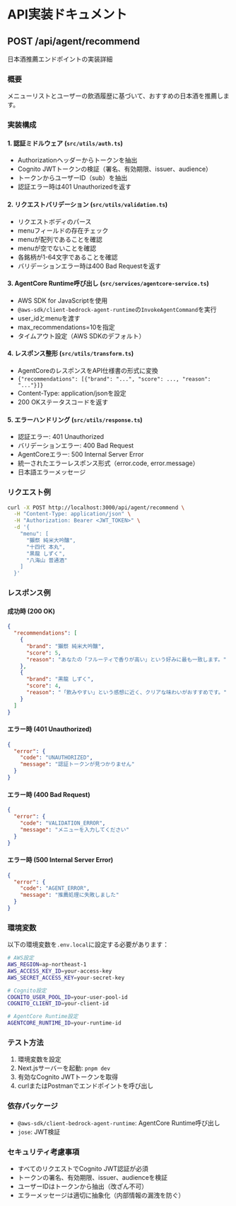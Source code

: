 # API実装ドキュメント

## POST /api/agent/recommend

日本酒推薦エンドポイントの実装詳細

### 概要

メニューリストとユーザーの飲酒履歴に基づいて、おすすめの日本酒を推薦します。

### 実装構成

#### 1. 認証ミドルウェア (`src/utils/auth.ts`)

- Authorizationヘッダーからトークンを抽出
- Cognito JWTトークンの検証（署名、有効期限、issuer、audience）
- トークンからユーザーID（sub）を抽出
- 認証エラー時は401 Unauthorizedを返す

#### 2. リクエストバリデーション (`src/utils/validation.ts`)

- リクエストボディのパース
- menuフィールドの存在チェック
- menuが配列であることを確認
- menuが空でないことを確認
- 各銘柄が1-64文字であることを確認
- バリデーションエラー時は400 Bad Requestを返す

#### 3. AgentCore Runtime呼び出し (`src/services/agentcore-service.ts`)

- AWS SDK for JavaScriptを使用
- `@aws-sdk/client-bedrock-agent-runtime`の`InvokeAgentCommand`を実行
- user_idとmenuを渡す
- max_recommendations=10を指定
- タイムアウト設定（AWS SDKのデフォルト）

#### 4. レスポンス整形 (`src/utils/transform.ts`)

- AgentCoreのレスポンスをAPI仕様書の形式に変換
- `{"recommendations": [{"brand": "...", "score": ..., "reason": "..."}]}`
- Content-Type: application/jsonを設定
- 200 OKステータスコードを返す

#### 5. エラーハンドリング (`src/utils/response.ts`)

- 認証エラー: 401 Unauthorized
- バリデーションエラー: 400 Bad Request
- AgentCoreエラー: 500 Internal Server Error
- 統一されたエラーレスポンス形式（error.code, error.message）
- 日本語エラーメッセージ

### リクエスト例

```bash
curl -X POST http://localhost:3000/api/agent/recommend \
  -H "Content-Type: application/json" \
  -H "Authorization: Bearer <JWT_TOKEN>" \
  -d '{
    "menu": [
      "獺祭 純米大吟醸",
      "十四代 本丸",
      "黒龍 しずく",
      "八海山 普通酒"
    ]
  }'
```

### レスポンス例

#### 成功時 (200 OK)

```json
{
  "recommendations": [
    {
      "brand": "獺祭 純米大吟醸",
      "score": 5,
      "reason": "あなたの「フルーティで香りが高い」という好みに最も一致します。"
    },
    {
      "brand": "黒龍 しずく",
      "score": 4,
      "reason": "「飲みやすい」という感想に近く、クリアな味わいがおすすめです。"
    }
  ]
}
```

#### エラー時 (401 Unauthorized)

```json
{
  "error": {
    "code": "UNAUTHORIZED",
    "message": "認証トークンが見つかりません"
  }
}
```

#### エラー時 (400 Bad Request)

```json
{
  "error": {
    "code": "VALIDATION_ERROR",
    "message": "メニューを入力してください"
  }
}
```

#### エラー時 (500 Internal Server Error)

```json
{
  "error": {
    "code": "AGENT_ERROR",
    "message": "推薦処理に失敗しました"
  }
}
```

### 環境変数

以下の環境変数を`.env.local`に設定する必要があります：

```bash
# AWS設定
AWS_REGION=ap-northeast-1
AWS_ACCESS_KEY_ID=your-access-key
AWS_SECRET_ACCESS_KEY=your-secret-key

# Cognito設定
COGNITO_USER_POOL_ID=your-user-pool-id
COGNITO_CLIENT_ID=your-client-id

# AgentCore Runtime設定
AGENTCORE_RUNTIME_ID=your-runtime-id
```

### テスト方法

1. 環境変数を設定
2. Next.jsサーバーを起動: `pnpm dev`
3. 有効なCognito JWTトークンを取得
4. curlまたはPostmanでエンドポイントを呼び出し

### 依存パッケージ

- `@aws-sdk/client-bedrock-agent-runtime`: AgentCore Runtime呼び出し
- `jose`: JWT検証

### セキュリティ考慮事項

- すべてのリクエストでCognito JWT認証が必須
- トークンの署名、有効期限、issuer、audienceを検証
- ユーザーIDはトークンから抽出（改ざん不可）
- エラーメッセージは適切に抽象化（内部情報の漏洩を防ぐ）
